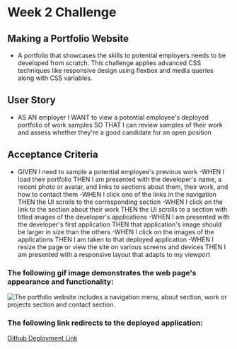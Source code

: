 # Week 2 Challenge

## Making a Portfolio Website

- A portfolio that showcases the skills to potential employers needs to be developed from scratch. This challenge applies advanced CSS techniques like responsive design using flexbox and media queries along with CSS variables.

## User Story

- AS AN employer
  I WANT to view a potential employee's deployed portfolio of work samples
  SO THAT I can review samples of their work and assess whether they're a good candidate for an open position

## Acceptance Criteria

- GIVEN I need to sample a potential employee's previous work
  -WHEN I load their portfolio
  THEN I am presented with the developer's name, a recent photo or avatar, and links to sections about them, their work, and how to contact them
  -WHEN I click one of the links in the navigation
  THEN the UI scrolls to the corresponding section
  -WHEN I click on the link to the section about their work
  THEN the UI scrolls to a section with titled images of the developer's applications
  -WHEN I am presented with the developer's first application
  THEN that application's image should be larger in size than the others
  -WHEN I click on the images of the applications
  THEN I am taken to that deployed application
  -WHEN I resize the page or view the site on various screens and devices
  THEN I am presented with a responsive layout that adapts to my viewport

### The following gif image demonstrates the web page's appearance and functionality:

![The portfolio website includes a navigation menu, about section, work or projects section and contact section.](./assets/images/portfolio-website.gif)

### The following link redirects to the deployed application:

[Github Deployment Link](https://sadimamaharjan.github.io/myportfolio/)
